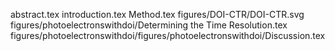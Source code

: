 abstract.tex
introduction.tex
Method.tex
figures/DOI-CTR/DOI-CTR.svg
figures/photoelectronswithdoi/Determining the Time Resolution.tex
figures/photoelectronswithdoi/figures/photoelectronswithdoi/Discussion.tex